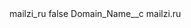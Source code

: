 <?xml version="1.0" encoding="UTF-8"?>
<CustomMetadata xmlns="http://soap.sforce.com/2006/04/metadata" xmlns:xsi="http://www.w3.org/2001/XMLSchema-instance" xmlns:xsd="http://www.w3.org/2001/XMLSchema">
    <label>mailzi_ru</label>
    <protected>false</protected>
    <values>
        <field>Domain_Name__c</field>
        <value xsi:type="xsd:string">mailzi.ru</value>
    </values>
</CustomMetadata>
